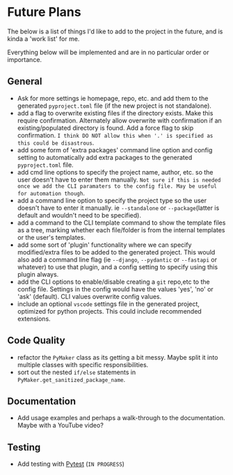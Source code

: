 # Future Plans

The below is a list of things I'd like to add to the project in the future, and
is kinda a 'work list' for me.

Everything below will be implemented and are in no particular order or
importance.

## General

- Ask for more settings ie homepage, repo, etc. and add them to the generated
  `pyproject.toml` file (if the new project is not standalone).
- add a flag to overwrite existing files if the directory exists. Make this
  require confirmation. Alternately allow overwrite with confirmation if an
  existing/populated directory is found. Add a force flag to skip confirmation.
  `I think DO NOT allow this when '.' is specified as this could be disastrous`.
- add some form of 'extra packages' command line option and config setting to
  automatically add extra packages to the generated `pyproject.toml` file.
- add cmd line options to specify the project name, author, etc. so the user
  doesn't have to enter them manually. `Not sure if this is needed once we add
  the CLI paramaters to the config file. May be useful for automation though`.
- add a command line option to specify the project type so the user doesn't have
  to enter it manually. ie `--standalone` or `--package`(latter is default and
  wouldn't need to be specified).
- add a command to the CLI template command to show the template files as a
  tree, marking whether each file/folder is from the internal templates or the
  user's templates.
- add some sort of 'plugin' functionality where we can specify modified/extra
  files to be added to the generated project. This would also add a command line
  flag (ie `--django`, `--pydantic` or `--fastapi` or whatever) to use that
  plugin, and a config setting to specify using this plugin always.
- add the CLI options to enable/disable creating a `git` repo,etc to the config
  file. Settings in the config would have the values 'yes', 'no' or 'ask'
  (default). CLI values overwrite config values.
- include an optional `vscode` settings file in the generated project, optimized
  for python projects. This could include recommended extensions.

## Code Quality

- refactor the `PyMaker` class as its getting a bit messy. Maybe split it into
  multiple classes with specific responsibilities.
- sort out the nested `if/else` statements in
  `PyMaker.get_sanitized_package_name`.

## Documentation

- Add usage examples and perhaps a walk-through to the documentation. Maybe
  with a YouTube video?

## Testing

- Add testing with [Pytest](https://pytest.org) (`IN PROGRESS`)
